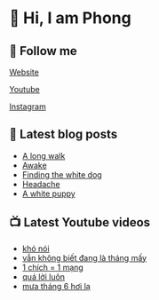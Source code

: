 # 👋 Hi, I am Phong

## 🔗 Follow me

[Website](https://phongever.xyz "Website")

[Youtube](https://www.youtube.com/@phongever "Youtube")

[Instagram](https://www.instagram.com/phongever "Instagram")

## 📝 Latest blog posts

<!-- BLOG-POST-LIST:START -->
- [A long walk](https://phongever.xyz/blog/a-long-walk-2/)
- [Awake](https://phongever.xyz/blog/awake/)
- [Finding the white dog](https://phongever.xyz/blog/finding-the-white-dog/)
- [Headache](https://phongever.xyz/blog/headache-4/)
- [A white puppy](https://phongever.xyz/blog/a-white-puppy/)
<!-- BLOG-POST-LIST:END -->

## 📺 Latest Youtube videos

<!-- YOUTUBE-VIDEO-LIST:START -->
- [khó nói](https://www.youtube.com/shorts/aHXOaAp6sTw)
- [vẫn không biết đang là tháng mấy](https://www.youtube.com/shorts/JWn4DpnsrdQ)
- [1 chích = 1 mạng](https://www.youtube.com/shorts/m__rnQFf3z4)
- [quá lời luôn](https://www.youtube.com/shorts/GYaEVChld3A)
- [mưa tháng 6 hơi lạ](https://www.youtube.com/shorts/qSlGBHFmzqA)
<!-- YOUTUBE-VIDEO-LIST:END -->
